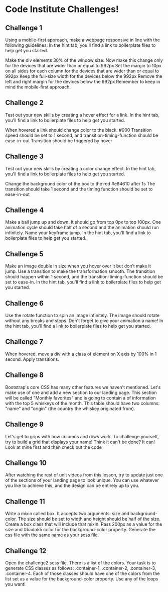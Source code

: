 # Code Institute Challenges!

## Challenge 1

Using a mobile-first approach, make a webpage responsive in line with the following guidelines. In the hint tab, you'll find a link to boilerplate files to help get you started.

Make the div elements 30% of the window size. Now make this change only for the devices that are wider than or equal to 992px
Set the margin to 10px on all sides for each column for the devices that are wider than or equal to 992px
Keep the full-size width for the devices below the 992px
Remove the left and right margin for the devices below the 992px
Remember to keep in mind the mobile-first approach.

## Challenge 2

Test out your new skills by creating a hover effect for a link. In the hint tab, you'll find a link to boilerplate files to help get you started.

When hovered a link should change color to the black: #000
Transition speed should be set to 1 second, and transition-timing-function should be ease-in-out
Transition should be triggered by hover

## Challenge 3

Test out your new skills by creating a color change effect. In the hint tab, you'll find a link to boilerplate files to help get you started.

Change the background color of the box to the red #e84610 after 1s
The transition should take 1 second and the timing function should be set to ease-in-out

## Challenge 4

Make a ball jump up and down. It should go from top 0px to top 100px. One animation cycle should take half of a second and the animation should run infinitely. Name your keyframe jump. In the hint tab, you'll find a link to boilerplate files to help get you started.

## Challenge 5

Make an image double in size when you hover over it but don’t make it jump. Use a transition to make the transformation smooth. The transition should happen within 1 second, and the transition-timing-function should be set to ease-in. In the hint tab, you'll find a link to boilerplate files to help get you started.

## Challenge 6

Use the rotate function to spin an image infinitely. The image should rotate without any breaks and stops. Don't forget to give your animation a name! In the hint tab, you'll find a link to boilerplate files to help get you started.

## Challenge 7

When hovered, move a div with a class of element on X axis by 100% in 1 second. Apply transitions.

## Challenge 8

Bootstrap's core CSS has many other features we haven't mentioned. Let's make use of one and add a new section to our landing page. This section will be called "Monthly favorites" and is going to contain a <table> of information with the top 5 whiskeys of the month. This table should have two columns: "name" and "origin" (the country the whiskey originated from).

## Challenge 9

Let's get to grips with how columns and rows work. To challenge yourself, try to build a grid that displays your name! Think it can't be done? It can! Look at mine first and then check out the code

## Challenge 10

After watching the rest of unit videos from this lesson, try to update just one of the sections of your landing page to look unique. You can use whatever you like to achieve this, and the design can be entirely up to you.

## Challenge 11

Write a mixin called box. It accepts two arguments: size and background-color. The size should be set to width and height should be half of the size. Create a box class that will include that mixin. Pass 200px as a value for the size and #bada55 color for the background-color property. Generate the css file with the same name as your scss file.

## Challenge 12

Open the challenge2.scss file. There is a list of the colors. Your task is to generate CSS classes as follows: .container-1, .container-2, .container-3, .container-4. Each of those classes should have one of the colors from the list set as a value for the background-color property. Use any of the loops you want!
